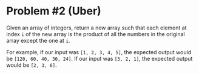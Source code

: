 # Problem #2 (Uber)

Given an array of integers, return a new array such that each element at index
`i` of the new array is the product of all the numbers in the original array
except the one at `i`.

For example, if our input was `[1, 2, 3, 4, 5]`, the expected output would be
`[120, 60, 40, 30, 24]`. If our input was `[3, 2, 1]`, the expected output
would be `[2, 3, 6]`.
